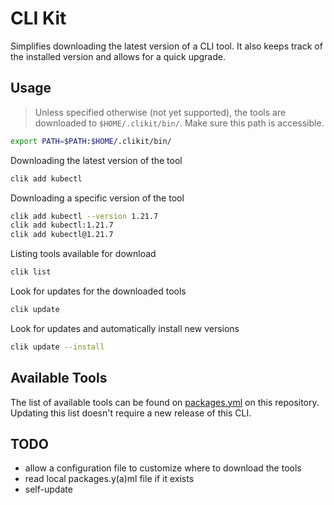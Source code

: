 # CLI Kit

Simplifies downloading the latest version of a CLI tool. It also keeps track of the installed version and allows for a quick upgrade.

## Usage

> Unless specified otherwise (not yet supported), the tools are downloaded to `$HOME/.clikit/bin/`. Make sure this path is accessible.
```bash
export PATH=$PATH:$HOME/.clikit/bin/
```

Downloading the latest version of the tool

```bash
clik add kubectl
```

Downloading a specific version of the tool

```bash
clik add kubectl --version 1.21.7
clik add kubectl:1.21.7
clik add kubectl@1.21.7
```

Listing tools available for download

```bash
clik list
```

Look for updates for the downloaded tools

```bash
clik update
```

Look for updates and automatically install new versions

```bash
clik update --install
```

## Available Tools

The list of available tools can be found on [packages.yml]() on this repository. Updating this list doesn't require a new release of this CLI.


## TODO

- allow a configuration file to customize where to download the tools
- read local packages.y(a)ml file if it exists
- self-update

